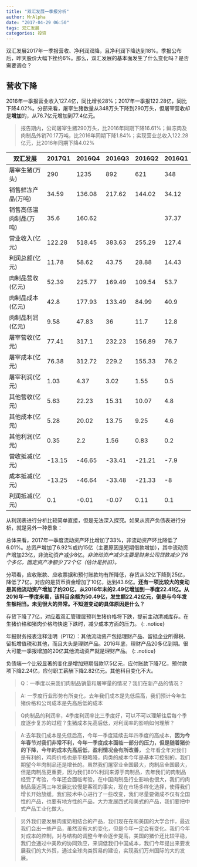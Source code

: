```yaml
---
title: "双汇发展一季报分析"
author: MrAlpha
date: "2017-04-29 06:50"
tags: 双汇发展
categories: 投资
---
```


双汇发展2017年一季报营收、净利润双降，且净利润下降达到18%。季报公布后，昨天股价大幅下挫约6%。那么，双汇发展的基本面发生了什么变化吗？是否需要调仓？

## 营收下降

2016年一季报营业收入127.4亿，同比增长28%；2017年一季报122.28亿，同比下降4.02%。分部来看，屠宰生猪数量从348万头下降到290万头，但屠宰营收却是**增加**的，从76.7亿元增加到77.4亿元。

> 报告期内，公司屠宰生猪290万头，比2016年同期下降16.61%；鲜冻肉及肉制品外销70.17万吨，比2016年同期下降1.84%；实现营业总收入122.28亿元，比2016年同期下降4.02%

|双汇发展        |2017Q1|2016Q4|2016Q3|2016Q2|2016Q1|
|------------|------|------|------|------|------|
|屠宰生猪(万头)    |290   |1235  |892   |621   |348   |
|销售鲜冻产品(万吨)  |34.59 |136.08|217.62|144.02|34.12 |
|销售高低温肉制品(万吨)|35.6  |160.62|      |      |37.37 |
|营业收入(亿元)    |122.28|518.45|383.63|255.29|127.4 |
|利润总额(亿元)    |11.78 |58.62 |43.75 |28.88 |14.43 |
|肉制品营收(亿元)   |52.39 |225.77|169.49|109.54|53.7  |
|肉制品成本(亿元)   |42.8  |177.93|133.49|84.99 |40.9  |
|肉制品利润(亿元)   |9.58  |47.83 |36    |11.7  |12.8  |
|屠宰营收(亿元)    |77.41 |317.1 |232.23|156.89|76.7  |
|屠宰成本(亿元)    |76.38 |312.72|229.2 |155.33|76.2  |
|屠宰利润(亿元)    |1.03  |4.37  |3.02  |1.55  |0.5   |
|其他营收(亿元)    |5.63  |22.23 |15.31 |10.07 |4.8   |
|其他成本(亿元)    |5.28  |20.02 |13.75 |9.25  |4.6   |
|其他利润(亿元)    |0.35  |2.2   |1.56  |0.83  |0.2   |
|营收抵减(亿元)    |-13.15|-46.65|-33.41|-21.21|-7.9  |
|成本抵减(亿元)    |-13.25|-46.64|-33.48|-21.33|-8    |
|利润抵减(亿元)    |0.1   |-0.01 |-0.07 |0.11  |0.1   |



从利润表进行分析比较简单直接，但是无法深入探究。如果从资产负债表进行分析，就是另外一种景象：

总体来看，2017年一季度流动资产环比增加了33%，非流动资产环比降低了6.01%。总资产增加了6.92%或约15亿（主要原因是短期借款增加），其中流动资产增加23亿，非流动资产减少8亿。*非流动资产减少主要是财务公司贷款减少了6个多亿，固定资产净额少了2个亿（估计是折旧）。*

分项看，应收账款、应收票据和预付账款均有所降低，存货从32亿下降到25亿，降低了7亿。对应的是货币资金增加了10亿，达到43.6亿。**还有一项比较大的变动是其他流动资产增加了约20亿，从2016年末的2.49亿增加到一季度22.41亿。从2016年一季度来看，该科目余额为50.49亿，发生额22.42亿元，倒是与今年发生额相当。未见很大的异常。不知道变动的具体原因是什么？**

存货下降了7亿，对应着双汇管理层预判生猪价格将下跌，提前主动清减库存。在生猪价格和猪肉价格均快速下跌时，减少成本方面的压力。
{: .notice}

年报财务报表注释注明（P112）：其他流动资产包括理财产品、留抵企业所得税、留抵增值税和其他，而且大头是理财产品。2016年底，理财产品20多亿到期。很大可能一季报增加的20亿其他流动资产就是理财产品。
{: .notice}

负债端一个比较显著的变化是增加短期借款17.5亿元，应付账款下降7亿，预付款项下降2.24亿，应付职工薪酬下降2.82亿元。其他科目变化不大。

> Q：一季度以来我们肉制品销量和屠宰量的情况？我们在新产品的情况？

> A: 一季度行业形势有所变化，去年我们成本是先低后高，我们预计今年生猪价格和公司成本是先高后低的成本

> Q肉制品的利润率，4季度利润率比三季度好，可以不可以理解往后每个季度逐步复苏的过程？生猪成本先高后低，对利润率的影响如何理解？

> A:去年我们成本是先低后高，今年一季度延续去年四季度的高成本，**因为今年春节对我们非常不利，今年一季度成本面临一部分的压力，但是随着猪价的下降，今年的成本先高后低，盈利情况会有所改善，** 全年看全年对我们是有利的，鸡肉价格也是平稳略降，肉类的成本今年是基本可控制的，我们期望今年肉制品还是增长的。虽然我们屠宰业全国最大，肉制品全国最大，但是肉制品更重要，因为我们80%利润来源于肉制品，去年我们的肉制品经受了考验，今年还会面临考验，在中国肉制品行业影响也很大，我们的肉制品最近两三年发展比较慢是客观的事实，现在市场多样化选择，使得我们增长开始放缓。我们技术中心进行了一些改变，我们尽量要做成不仅有全国性的产品，也要有地方性的产品，大力发展西式和美式的产品，我们要把中式产品工业化做大。

> 另外我们要发展肉蛋奶相结合的产品，我们现在在和美国的大学合作，最近我们会出一些产品，虽然没有大的变化，但是今年一定会有变化。我们今年对成本的控制，对与结构的调整今年会逐步提高，美国的猪价还比较平稳，我们会通过中美欧的协同效应，来调低我们中国成本，我们今年提出来要发展我们的大外贸，通过全球肉类贸易的建设，实现我们万州国际的大的发展。
